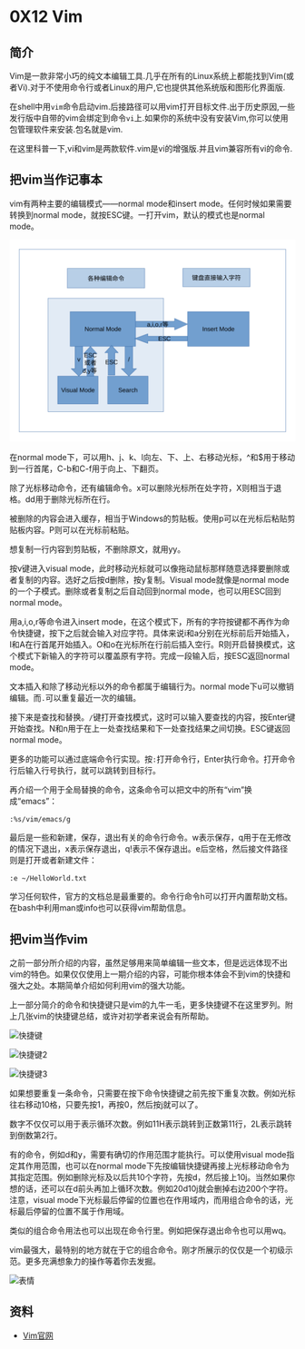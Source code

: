 # 0X12 Vim

## 简介

Vim是一款非常小巧的纯文本编辑工具.几乎在所有的Linux系统上都能找到Vim(或者Vi).对于不使用命令行或者Linux的用户,它也提供其他系统版和图形化界面版.

在shell中用`vim`命令启动vim.后接路径可以用vim打开目标文件.出于历史原因,一些发行版中自带的vim会绑定到命令`vi`上.如果你的系统中没有安装Vim,你可以使用包管理软件来安装.包名就是vim.

在这里科普一下,vi和vim是两款软件.vim是vi的增强版.并且vim兼容所有vi的命令.

## 把vim当作记事本

vim有两种主要的编辑模式——normal mode和insert mode。任何时候如果需要转换到normal mode，就按ESC键。一打开vim，默认的模式也是normal mode。

![模式转换](images/vim模式转换图.svg)

在normal mode下，可以用h、j、k、l向左、下、上、右移动光标，^和$用于移动到一行首尾，C-b和C-f用于向上、下翻页。

除了光标移动命令，还有编辑命令。x可以删除光标所在处字符，X则相当于退格。dd用于删除光标所在行。

被删除的内容会进入缓存，相当于Windows的剪贴板。使用p可以在光标后粘贴剪贴板内容。P则可以在光标前粘贴。

想复制一行内容到剪贴板，不删除原文，就用yy。

按v键进入visual mode，此时移动光标就可以像拖动鼠标那样随意选择要删除或者复制的内容。选好之后按d删除，按y复制。Visual mode就像是normal mode的一个子模式。删除或者复制之后自动回到normal mode，也可以用ESC回到normal mode。

用a,i,o,r等命令进入insert mode，在这个模式下，所有的字符按键都不再作为命令快捷键，按下之后就会输入对应字符。具体来说i和a分别在光标前后开始插入，I和A在行首尾开始插入。O和o在光标所在行前后插入空行。R则开启替换模式，这个模式下新输入的字符可以覆盖原有字符。完成一段输入后，按ESC返回normal mode。

文本插入和除了移动光标以外的命令都属于编辑行为。normal mode下u可以撤销编辑。而`.`可以重复最近一次的编辑。

接下来是查找和替换。`/`键打开查找模式，这时可以输入要查找的内容，按Enter键开始查找。N和n用于在上一处查找结果和下一处查找结果之间切换。ESC键返回normal mode。

更多的功能可以通过底端命令行实现。按`:`打开命令行，Enter执行命令。打开命令行后输入行号执行，就可以跳转到目标行。

再介绍一个用于全局替换的命令，这条命令可以把文中的所有“vim”换成“emacs”：

```vim
:%s/vim/emacs/g
```

最后是一些和新建，保存，退出有关的命令行命令。w表示保存，q用于在无修改的情况下退出，x表示保存退出，q!表示不保存退出。e后空格，然后接文件路径则是打开或者新建文件：

```vim
:e ~/HelloWorld.txt
```

学习任何软件，官方的文档总是最重要的。命令行命令h可以打开内置帮助文档。在bash中利用man或info也可以获得vim帮助信息。

## 把vim当作vim

之前一部分所介绍的内容，虽然足够用来简单编辑一些文本，但是远远体现不出vim的特色。如果仅仅使用上一期介绍的内容，可能你根本体会不到vim的快捷和强大之处。本期简单介绍如何利用vim的强大功能。

上一部分简介的命令和快捷键只是vim的九牛一毛，更多快捷键不在这里罗列。附上几张vim的快捷键总结，或许对初学者来说会有所帮助。

![快捷键](images/vim.jpg)

![快捷键2](images/vim2.png)

![快捷键3](images/vim3.png)

如果想要重复一条命令，只需要在按下命令快捷键之前先按下重复次数。例如光标往右移动10格，只要先按1，再按0，然后按j就可以了。

数字不仅仅可以用于表示循环次数。例如11H表示跳转到正数第11行，2L表示跳转到倒数第2行。

有的命令，例如d和y，需要有确切的作用范围才能执行。可以使用visual mode指定其作用范围，也可以在normal mode下先按编辑快捷键再接上光标移动命令为其指定范围。例如删除光标及以后共10个字符，先按d，然后接上10j。当然如果你想的话，还可以在d前头再加上循环次数。例如20d10j就会删掉右边200个字符。注意，visual mode下光标最后停留的位置也在作用域内，而用组合命令的话，光标最后停留的位置不属于作用域。

类似的组合命令用法也可以出现在命令行里。例如把保存退出命令也可以用wq。

vim最强大，最特别的地方就在于它的组合命令。刚才所展示的仅仅是一个初级示范。更多充满想象力的操作等着你去发掘。

![表情](images/操作.jpg)

## 资料

* [Vim官网](http://www.vim.org/)